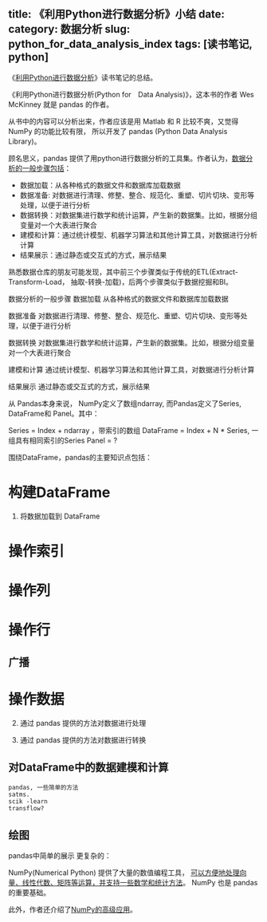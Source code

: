 title: 《利用Python进行数据分析》小结
date:
category: 数据分析
slug: python_for_data_analysis_index
tags: [读书笔记, python]
---

《[利用Python进行数据分析](https://book.douban.com/subject/25779298/)》读书笔记的总结。

<!-- more -->

《利用Python进行数据分析(Python for　Data Analysis)》，这本书的作者 Wes McKinney 就是 pandas 的作者。

从书中的内容可以分析出来，作者应该是用 Matlab 和 R 比较不爽，又觉得 NumPy 的功能比较有限，
所以开发了 pandas (Python Data Analysis Library)。

顾名思义，pandas 提供了用python进行数据分析的工具集。作者认为，[数据分析的一般步骤包括](/2017/02/14/python_data_analysis2.html)：

- 数据加载：从各种格式的数据文件和数据库加载数据
- 数据准备: 对数据进行清理、修整、整合、规范化、重塑、切片切块、变形等处理，以便于进行分析
- 数据转换：对数据集进行数学和统计运算，产生新的数据集。比如，根据分组变量对一个大表进行聚合
- 建模和计算：通过统计模型、机器学习算法和其他计算工具，对数据进行分析计算
- 结果展示：通过静态或交互式的方式，展示结果

熟悉数据仓库的朋友可能发现，其中前三个步骤类似于传统的ETL(Extract-Transform-Load， 抽取-转换-加载)，后两个步骤类似于数据挖掘和BI。

数据分析的一般步骤
数据加载
从各种格式的数据文件和数据库加载数据

数据准备
对数据进行清理、修整、整合、规范化、重塑、切片切块、变形等处理，以便于进行分析

数据转换
对数据集进行数学和统计运算，产生新的数据集。比如，根据分组变量对一个大表进行聚合

建模和计算
通过统计模型、机器学习算法和其他计算工具，对数据进行分析计算

结果展示
通过静态或交互式的方式，展示结果



从 Pandas本身来说，
NumPy定义了数组ndarray, 而Pandas定义了Series, DataFrame和 Panel。其中：

Series = Index + ndarray ，带索引的数组
DataFrame = Index + N * Series, 一组具有相同索引的Series
Panel = ?

围绕DataFrame，pandas的主要知识点包括：

# 构建DataFrame

1. 将数据加载到 DataFrame

# 操作索引

# 操作列

# 操作行

## 广播

# 操作数据

2. 通过 pandas 提供的方法对数据进行处理

3. 通过 pandas 提供的方法对数据进行转换


## 对DataFrame中的数据建模和计算

	pandas, 一些简单的方法
	satms.
	scik -learn
	transflow?


## 绘图

pandas中简单的展示
   更复杂的：








NumPy(Numerical Python) 提供了大量的数值编程工具，
[可以方便地处理向量、线性代数、矩阵等运算，并支持一些数学和统计方法](/2017/02/17/python_data_analysis4.html)。
NumPy 也是 pandas 的重要基础。

此外，作者还介绍了[NumPy的高级应用](#)。
